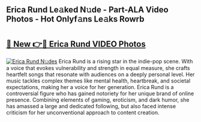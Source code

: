 ## Erica Rund Le𝚊ked N𝚞de - Part-ALA Video Photos - Hot Onlyf𝚊ns Le𝚊ks Rowrb

# <h2><a href="http://ac13566.deff.icu/?id=Erica+Rund">🔗 New 👉🔴 Erica Rund VIDEO Photos</a></h2>

[![Erica Rund N𝚞des](https://i.imgur.com/rIISA9y.gif)](http://ac13566.deff.icu/?id=Erica+Rund)
Erica Rund is a rising star in the indie-pop scene. With a voice that evokes vulnerability and strength in equal measure, she crafts heartfelt songs that resonate with audiences on a deeply personal level. Her music tackles complex themes like mental health, heartbreak, and societal expectations, making her a voice for her generation. Erica Rund is a controversial figure who has gained notoriety for her unique brand of online presence. Combining elements of gaming, eroticism, and dark humor, she has amassed a large and dedicated following, but also faced intense criticism for her unconventional approach to content creation.
